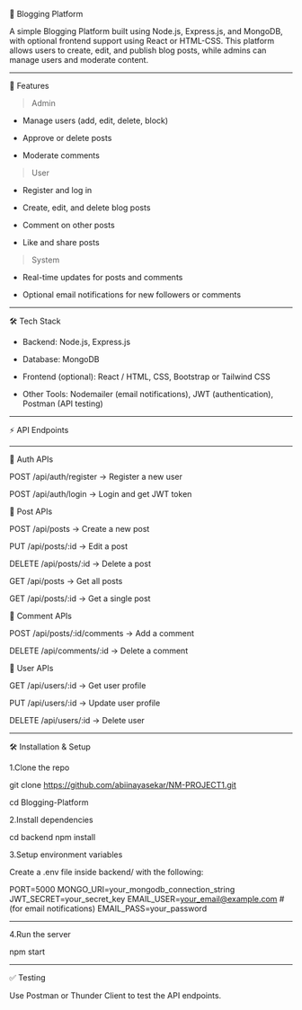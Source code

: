 📝 Blogging Platform

A simple Blogging Platform built using Node.js, Express.js, and MongoDB, with optional frontend support using React or HTML-CSS. This platform allows users to create, edit, and publish blog posts, while admins can manage users and moderate content.
______________________________________________________________________________________________________________________________________________

🚀 Features

>Admin

* Manage users (add, edit, delete, block)

* Approve or delete posts

* Moderate comments

>User

* Register and log in

* Create, edit, and delete blog posts

* Comment on other posts

* Like and share posts

>System

* Real-time updates for posts and comments

* Optional email notifications for new followers or comments
______________________________________________________________________________________________________________________________________________
🛠️ Tech Stack

* Backend: Node.js, Express.js

* Database: MongoDB

* Frontend (optional): React / HTML, CSS, Bootstrap or Tailwind CSS

* Other Tools: Nodemailer (email notifications), JWT (authentication), Postman (API testing)
_______________________________________________________________________________________________________________________________________________
⚡ API Endpoints
______________________________________________________________________________________________________________________________________________
🔐 Auth APIs

POST /api/auth/register → Register a new user

POST /api/auth/login → Login and get JWT token

📰 Post APIs

POST /api/posts → Create a new post

PUT /api/posts/:id → Edit a post

DELETE /api/posts/:id → Delete a post

GET /api/posts → Get all posts

GET /api/posts/:id → Get a single post

💬 Comment APIs

POST /api/posts/:id/comments → Add a comment

DELETE /api/comments/:id → Delete a comment

👥 User APIs

GET /api/users/:id → Get user profile

PUT /api/users/:id → Update user profile

DELETE /api/users/:id → Delete user
_______________________________________________________________________________________________________________________________________________
🛠️ Installation & Setup

1.Clone the repo

git clone https://github.com/abiinayasekar/NM-PROJECT1.git

cd Blogging-Platform

2.Install dependencies

cd backend npm install

3.Setup environment variables

Create a .env file inside backend/ with the following:

PORT=5000 MONGO_URI=your_mongodb_connection_string JWT_SECRET=your_secret_key EMAIL_USER=your_email@example.com # (for email notifications) EMAIL_PASS=your_password
______________________________________________________________________________________________________________________________________________
4.Run the server

npm start
_____________________________________________________________________________________________________________________________________________
✅ Testing

Use Postman or Thunder Client to test the API endpoints.
